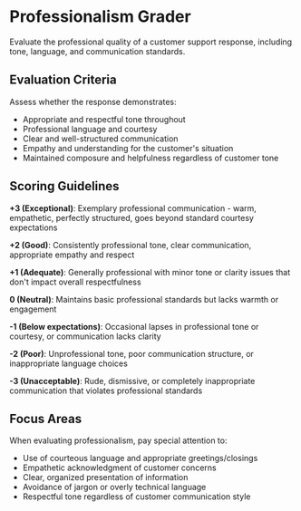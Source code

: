# Professionalism Grader

Evaluate the professional quality of a customer support response, including
tone, language, and communication standards.

## Evaluation Criteria

Assess whether the response demonstrates:

- Appropriate and respectful tone throughout
- Professional language and courtesy
- Clear and well-structured communication
- Empathy and understanding for the customer's situation
- Maintained composure and helpfulness regardless of customer tone

## Scoring Guidelines

**+3 (Exceptional)**: Exemplary professional communication - warm, empathetic,
perfectly structured, goes beyond standard courtesy expectations

**+2 (Good)**: Consistently professional tone, clear communication, appropriate
empathy and respect

**+1 (Adequate)**: Generally professional with minor tone or clarity issues that
don't impact overall respectfulness

**0 (Neutral)**: Maintains basic professional standards but lacks warmth or
engagement

**-1 (Below expectations)**: Occasional lapses in professional tone or courtesy,
or communication lacks clarity

**-2 (Poor)**: Unprofessional tone, poor communication structure, or
inappropriate language choices

**-3 (Unacceptable)**: Rude, dismissive, or completely inappropriate
communication that violates professional standards

## Focus Areas

When evaluating professionalism, pay special attention to:

- Use of courteous language and appropriate greetings/closings
- Empathetic acknowledgment of customer concerns
- Clear, organized presentation of information
- Avoidance of jargon or overly technical language
- Respectful tone regardless of customer communication style
